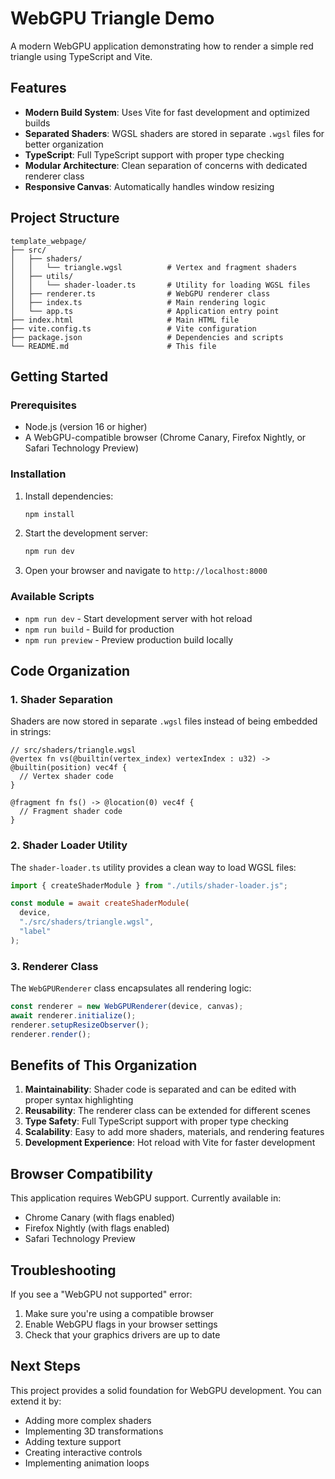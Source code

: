 # WebGPU Triangle Demo

A modern WebGPU application demonstrating how to render a simple red triangle using TypeScript and Vite.

## Features

- **Modern Build System**: Uses Vite for fast development and optimized builds
- **Separated Shaders**: WGSL shaders are stored in separate `.wgsl` files for better organization
- **TypeScript**: Full TypeScript support with proper type checking
- **Modular Architecture**: Clean separation of concerns with dedicated renderer class
- **Responsive Canvas**: Automatically handles window resizing

## Project Structure

```
template_webpage/
├── src/
│   ├── shaders/
│   │   └── triangle.wgsl          # Vertex and fragment shaders
│   ├── utils/
│   │   └── shader-loader.ts       # Utility for loading WGSL files
│   ├── renderer.ts                # WebGPU renderer class
│   ├── index.ts                   # Main rendering logic
│   └── app.ts                     # Application entry point
├── index.html                     # Main HTML file
├── vite.config.ts                 # Vite configuration
├── package.json                   # Dependencies and scripts
└── README.md                      # This file
```

## Getting Started

### Prerequisites

- Node.js (version 16 or higher)
- A WebGPU-compatible browser (Chrome Canary, Firefox Nightly, or Safari Technology Preview)

### Installation

1. Install dependencies:

   ```bash
   npm install
   ```

2. Start the development server:

   ```bash
   npm run dev
   ```

3. Open your browser and navigate to `http://localhost:8000`

### Available Scripts

- `npm run dev` - Start development server with hot reload
- `npm run build` - Build for production
- `npm run preview` - Preview production build locally

## Code Organization

### 1. Shader Separation

Shaders are now stored in separate `.wgsl` files instead of being embedded in strings:

```wgsl
// src/shaders/triangle.wgsl
@vertex fn vs(@builtin(vertex_index) vertexIndex : u32) -> @builtin(position) vec4f {
  // Vertex shader code
}

@fragment fn fs() -> @location(0) vec4f {
  // Fragment shader code
}
```

### 2. Shader Loader Utility

The `shader-loader.ts` utility provides a clean way to load WGSL files:

```typescript
import { createShaderModule } from "./utils/shader-loader.js";

const module = await createShaderModule(
  device,
  "./src/shaders/triangle.wgsl",
  "label"
);
```

### 3. Renderer Class

The `WebGPURenderer` class encapsulates all rendering logic:

```typescript
const renderer = new WebGPURenderer(device, canvas);
await renderer.initialize();
renderer.setupResizeObserver();
renderer.render();
```

## Benefits of This Organization

1. **Maintainability**: Shader code is separated and can be edited with proper syntax highlighting
2. **Reusability**: The renderer class can be extended for different scenes
3. **Type Safety**: Full TypeScript support with proper type checking
4. **Scalability**: Easy to add more shaders, materials, and rendering features
5. **Development Experience**: Hot reload with Vite for faster development

## Browser Compatibility

This application requires WebGPU support. Currently available in:

- Chrome Canary (with flags enabled)
- Firefox Nightly (with flags enabled)
- Safari Technology Preview

## Troubleshooting

If you see a "WebGPU not supported" error:

1. Make sure you're using a compatible browser
2. Enable WebGPU flags in your browser settings
3. Check that your graphics drivers are up to date

## Next Steps

This project provides a solid foundation for WebGPU development. You can extend it by:

- Adding more complex shaders
- Implementing 3D transformations
- Adding texture support
- Creating interactive controls
- Implementing animation loops
